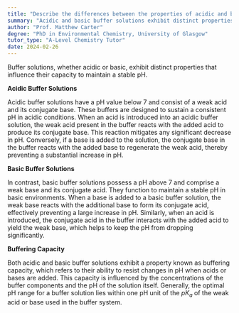 ```yaml
---
title: "Describe the differences between the properties of acidic and basic buffer solutions"
summary: "Acidic and basic buffer solutions exhibit distinct properties that influence their effectiveness in stabilizing pH levels."
author: "Prof. Matthew Carter"
degree: "PhD in Environmental Chemistry, University of Glasgow"
tutor_type: "A-Level Chemistry Tutor"
date: 2024-02-26
---
```


Buffer solutions, whether acidic or basic, exhibit distinct properties that influence their capacity to maintain a stable pH.

**Acidic Buffer Solutions**

Acidic buffer solutions have a pH value below $7$ and consist of a weak acid and its conjugate base. These buffers are designed to sustain a consistent pH in acidic conditions. When an acid is introduced into an acidic buffer solution, the weak acid present in the buffer reacts with the added acid to produce its conjugate base. This reaction mitigates any significant decrease in pH. Conversely, if a base is added to the solution, the conjugate base in the buffer reacts with the added base to regenerate the weak acid, thereby preventing a substantial increase in pH.

**Basic Buffer Solutions**

In contrast, basic buffer solutions possess a pH above $7$ and comprise a weak base and its conjugate acid. They function to maintain a stable pH in basic environments. When a base is added to a basic buffer solution, the weak base reacts with the additional base to form its conjugate acid, effectively preventing a large increase in pH. Similarly, when an acid is introduced, the conjugate acid in the buffer interacts with the added acid to yield the weak base, which helps to keep the pH from dropping significantly.

**Buffering Capacity**

Both acidic and basic buffer solutions exhibit a property known as buffering capacity, which refers to their ability to resist changes in pH when acids or bases are added. This capacity is influenced by the concentrations of the buffer components and the pH of the solution itself. Generally, the optimal pH range for a buffer solution lies within one pH unit of the $pK_a$ of the weak acid or base used in the buffer system.
    